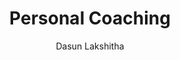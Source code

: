 ---
is_programmatic_layout_5: true
draft: false
title: Personal Coaching
snippet: Personal Coaching
image:
  src: /images/pseo/best-work-management-tools-for-personal-coaching.jpg
  alt: personal coaching, task management, resource management, productivity
publishDate: 2024-12-17
category: ""
author: Dasun Lakshitha
tags:
  - personalcoaching
  - Tips
  - Open-Source
  - Team
content_01: |
    The personal coaching industry is highly dynamic, where coaches must balance client needs, individualized plans, and ongoing professional development simultaneously. Effective task management tools are vital for success, as they help coaches streamline their workflows, track client progress, and ensure timely follow-ups, ultimately enhancing client satisfaction and business growth.',
content_02: |
    Coaches use Worklenz to streamline session scheduling, track client progress, and manage administrative tasks efficiently.
description: Discover the best work management tools for personal coaching including WorkLenz, designed for your specific needs.
related: [best-work-management-tools-for-human-resources, best-work-management-tools-for-employee-training-&-development, best-work-management-tools-for-health-&-wellness, best-work-management-tools-for-corporate-training]
---
